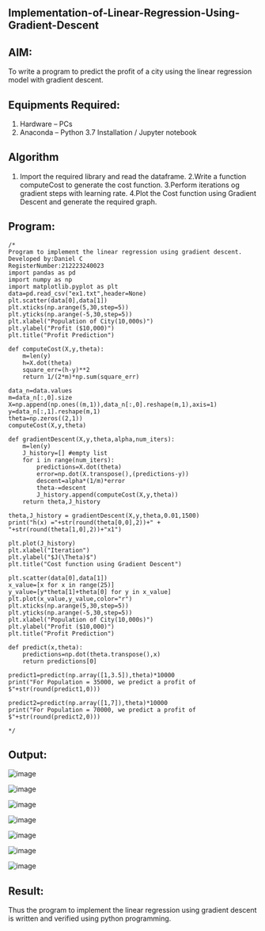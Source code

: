 ## Implementation-of-Linear-Regression-Using-Gradient-Descent
## AIM:
To write a program to predict the profit of a city using the linear regression model with gradient descent.

## Equipments Required:
1. Hardware – PCs
2. Anaconda – Python 3.7 Installation / Jupyter notebook

## Algorithm
1. Import the required library and read the dataframe.
2.Write a function computeCost to generate the cost function.
3.Perform iterations og gradient steps with learning rate.
4.Plot the Cost function using Gradient Descent and generate the required graph.
 
## Program:
```
/*
Program to implement the linear regression using gradient descent.
Developed by:Daniel C
RegisterNumber:212223240023
import pandas as pd
import numpy as np
import matplotlib.pyplot as plt
data=pd.read_csv("ex1.txt",header=None)
plt.scatter(data[0],data[1])
plt.xticks(np.arange(5,30,step=5))
plt.yticks(np.arange(-5,30,step=5))
plt.xlabel("Population of City(10,000s)")
plt.ylabel("Profit ($10,000)")
plt.title("Profit Prediction")

def computeCost(X,y,theta):
    m=len(y) 
    h=X.dot(theta) 
    square_err=(h-y)**2
    return 1/(2*m)*np.sum(square_err) 

data_n=data.values
m=data_n[:,0].size
X=np.append(np.ones((m,1)),data_n[:,0].reshape(m,1),axis=1)
y=data_n[:,1].reshape(m,1)
theta=np.zeros((2,1))
computeCost(X,y,theta) 

def gradientDescent(X,y,theta,alpha,num_iters):
    m=len(y)
    J_history=[] #empty list
    for i in range(num_iters):
        predictions=X.dot(theta)
        error=np.dot(X.transpose(),(predictions-y))
        descent=alpha*(1/m)*error
        theta-=descent
        J_history.append(computeCost(X,y,theta))
    return theta,J_history

theta,J_history = gradientDescent(X,y,theta,0.01,1500)
print("h(x) ="+str(round(theta[0,0],2))+" + "+str(round(theta[1,0],2))+"x1")

plt.plot(J_history)
plt.xlabel("Iteration")
plt.ylabel("$J(\Theta)$")
plt.title("Cost function using Gradient Descent")

plt.scatter(data[0],data[1])
x_value=[x for x in range(25)]
y_value=[y*theta[1]+theta[0] for y in x_value]
plt.plot(x_value,y_value,color="r")
plt.xticks(np.arange(5,30,step=5))
plt.yticks(np.arange(-5,30,step=5))
plt.xlabel("Population of City(10,000s)")
plt.ylabel("Profit ($10,000)")
plt.title("Profit Prediction")

def predict(x,theta):
    predictions=np.dot(theta.transpose(),x)
    return predictions[0]

predict1=predict(np.array([1,3.5]),theta)*10000
print("For Population = 35000, we predict a profit of $"+str(round(predict1,0)))

predict2=predict(np.array([1,7]),theta)*10000
print("For Population = 70000, we predict a profit of $"+str(round(predict2,0)))

*/
```


## Output:
![image](https://github.com/Daniel-christal/Implementation-of-Linear-Regression-Using-Gradient-Descent/assets/145742847/d08dee80-df88-48d1-a354-6e0efde41bf2)

![image](https://github.com/Daniel-christal/Implementation-of-Linear-Regression-Using-Gradient-Descent/assets/145742847/f95cb657-dfc5-46ff-888b-751ad3d08aa7)

![image](https://github.com/Daniel-christal/Implementation-of-Linear-Regression-Using-Gradient-Descent/assets/145742847/cc1cfb50-558d-49a3-bd7c-c10b79140131)

![image](https://github.com/Daniel-christal/Implementation-of-Linear-Regression-Using-Gradient-Descent/assets/145742847/12056ea0-fb5b-4a30-935e-eb1f0ab57f5e)

![image](https://github.com/Daniel-christal/Implementation-of-Linear-Regression-Using-Gradient-Descent/assets/145742847/f6934e62-63ee-4d98-b622-a423dfd74877)

![image](https://github.com/Daniel-christal/Implementation-of-Linear-Regression-Using-Gradient-Descent/assets/145742847/138282ba-611f-4d70-b82c-670579285cd0)

![image](https://github.com/Daniel-christal/Implementation-of-Linear-Regression-Using-Gradient-Descent/assets/145742847/a7562775-add0-4cad-8a38-49c9ab03e416)


## Result:
Thus the program to implement the linear regression using gradient descent is written and verified using python programming.
